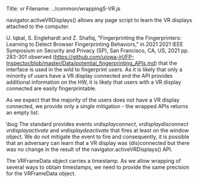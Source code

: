 Title: vr
Filename: ../common/wrappingS-VR.js


navigator.activeVRDisplays() allows any page script to learn the VR
displays attached to the computer.

U. Iqbal, S. Englehardt and Z. Shafiq, "Fingerprinting the
Fingerprinters: Learning to Detect Browser Fingerprinting Behaviors,"
in 2021 2021 IEEE Symposium on Security and Privacy (SP), San Francisco,
CA, US, 2021 pp. 283-301 observed
(https://github.com/uiowa-irl/FP-Inspector/blob/master/Data/potential_fingerprinting_APIs.md)
that the interface is used in the wild to fingerprint users. As it is
likely that only a minority of users have a VR display connected and the API
provides additional information on the HW, it is likely that users with
a VR display connected are easily fingerprintable.

As we expect that the majority of the users does not have a VR display
connected, we provide only a single mitigation - the wrapped APIs returns
an empty list.

\bug The standard provides events *vrdisplayconnect*,  *vrdisplaydisconnect*
*vrdisplayactivate* and *vrdisplaydeactivate* that fires at least on the
window object. We do not mitigate the event to fire and consequently, it is
possible that an adversary can learn that a VR display was (dis)connected but
there was no change in the result of the navigator.activeVRDisplays() API.

The VRFrameData object carries a timestamp. As we allow wrapping of several
ways to obtain timestamps, we need to provide the same precision for the
VRFrameData object.

